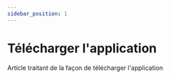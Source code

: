 ```yaml
---
sidebar_position: 1
---
```


# Télécharger l'application

Article traitant de la façon de télécharger l'application
